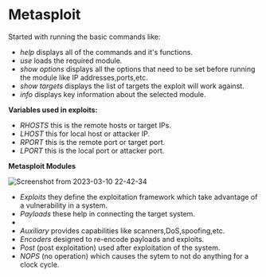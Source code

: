 # Metasploit
Started with running the basic commands like:</br>

* *help* displays all of the commands and it's functions.</br>
* *use* loads the required module.</br>
* *show options* displays all the options that need to be set before running the module like IP addresses,ports,etc.</br>
* *show targets* displays the list of targets the exploit will work against.</br>
* *info* displays key information about the selected module.</br>


**Variables used in exploits:**

* *RHOSTS* this is the remote hosts or target IPs.
* *LHOST* this for local host or attacker IP.
* *RPORT* this is the remote port or target port.
* *LPORT* this is the local port or attacker port.

**Metasploit Modules**

![Screenshot from 2023-03-10 22-42-34](https://user-images.githubusercontent.com/96241263/224387702-de272907-8dad-46a9-8f1f-fd3b8b36dbfd.png)
* *Exploits* they define the exploitation framework which take advantage of a vulnerability in a system.
* *Payloads* these help in connecting the target system.
* 
* *Auxiliary* provides capabilities like scanners,DoS,spoofing,etc.
* *Encoders* designed to re-encode payloads and exploits.
* *Post* (post exploitation) used after exploitation of the system.
* *NOPS* (no operation) which causes the sytem to not do anything for a clock cycle.

